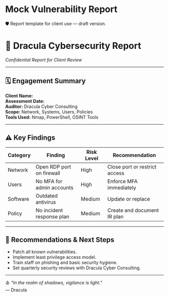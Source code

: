 # Mock Vulnerability Report

🛡️ Report template for client use — draft version.
# 🧛 Dracula Cybersecurity Report

_Confidential Report for Client Review_

---

## 🗓️ Engagement Summary

**Client Name:**  
**Assessment Date:**  
**Auditor:** Dracula Cyber Consulting  
**Scope:** Network, Systems, Users, Policies  
**Tools Used:** Nmap, PowerShell, OSINT Tools  

---

## ⚠️ Key Findings

| Category            | Finding                            | Risk Level | Recommendation               |
|---------------------|-------------------------------------|------------|-------------------------------|
| Network             | Open RDP port on firewall           | High       | Close port or restrict access |
| Users               | No MFA for admin accounts           | High       | Enforce MFA immediately       |
| Software            | Outdated antivirus                  | Medium     | Update or replace             |
| Policy              | No incident response plan           | Medium     | Create and document IR plan   |

---

## 🧩 Recommendations & Next Steps

- Patch all known vulnerabilities.
- Implement least privilege access model.
- Train staff on phishing and basic security hygiene.
- Set quarterly security reviews with Dracula Cyber Consulting.

---

🩸 _“In the realm of shadows, vigilance is light.”_  
— Dracula
